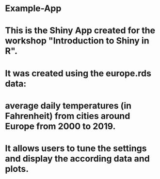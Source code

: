 # Example-App
# This is the Shiny App created for the workshop "Introduction to Shiny in R".

# It was created using the europe.rds data:
# average daily temperatures (in Fahrenheit) from cities around Europe from 2000 to 2019.

# It allows users to tune the settings and display the according data and plots.
